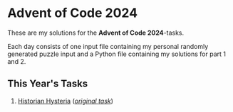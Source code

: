 # Advent of Code 2024

These are my solutions for the **Advent of Code 2024**-tasks.

Each day consists of one input file containing my personal randomly generated puzzle input and a Python file containing my solutions for part 1 and 2.

## This Year's Tasks

1. [Historian Hysteria](https://github.com/Nuhser/Advent-of-Code/blob/master/2024/day01.py) (*[original task](https://adventofcode.com/2024/day/1)*)
